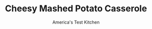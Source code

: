 ---
layout: ../../layouts/MarkdownPostLayout.astro
title: Cheesy Mashed Potato Casserole
author: America's Test Kitchen
pubDate: 2023-03-15
description: "Irresistibly cheesy potatoes that can be made ahead? Your Thanksgiving just got a whole lot easier (and tastier)."
image_url: https://res.cloudinary.com/hksqkdlah/image/upload/ar_1:1,c_fill,dpr_2.0,f_auto,fl_lossy.progressive.strip_profile,g_faces:auto,q_auto:low,w_344/SFS_CheesyMashedPotatoCasserole-0024-2_phuygh
tags: ["Side Dishes","Potatoes","Cheese","Make Ahead","Vegetarian","Casseroles","Thanksgiving"]
calories: 5269
protein: 13
carbohydrates: 30
fats: 29
fiber: 3
ingredients: ["4 pounds, Yukon Gold potato, peeled and sliced ½ inch thick","1 teaspoon, table salt, plus salt for cooking potatoes","16 tablespoons, unsalted butter, cut into 16 pieces","1 1/2 cups, half-and-half","1 teaspoon, pepper","6 ounces, Gruyere cheese, shredded (1½ cups)","6 ounces, whole-milk mozzarella cheese, shredded (1½ cups)","1/2 cup, minced fresh chives","3/4 cup, panko bread crumbs","2 ounces, Gruyere cheese, shredded (½ cup)","2 tablespoons, unsalted butter, melted"]
serves: 12
time: "1½ hours, plus 30 minutes cooling"
instructions: ["FOR THE POTATOES: Adjust oven rack to upper-middle position and heat oven to 400 degrees. Place potatoes and 2 tablespoons salt in Dutch oven, add water to cover by 1 inch, and bring to boil over high heat. Reduce heat to medium and simmer until potatoes are tender and can be easily pierced with paring knife, 18 to 20 minutes.","Drain potatoes and return them to pot. Add butter and mash with potato masher until smooth and no lumps remain. Stir in half-and-half, pepper, and salt until fully combined. Stir in Gruyere, mozzarella, and chives until incorporated. Transfer potato mixture to 13 by 9-inch baking dish and smooth top with spatula.","FOR THE TOPPING: Combine bread crumbs, Gruyere, and melted butter in bowl. Sprinkle topping evenly over potato mixture.","Bake until casserole is heated through and topping is crisp and golden brown, about 30 minutes. Let cool for 30 minutes. Serve.","TO MAKE AHEAD: At end of step 2, let potato mixture cool completely in dish, cover tightly with plastic wrap, and refrigerate for up to 3 days. When ready to bake, remove plastic, cover dish tightly with aluminum foil, and bake for 25 minutes. Remove foil and proceed with step 3."]
nutrition: ["715 mg Potassium, K","280 mg Phosphorus, P","317 mg Calcium, Ca","1 mg Iron, Fe","48 mg Magnesium, Mg","559 mg Sodium, Na","1 mg Zinc, Zn","29 g Total lipid (fat)","1 mg Niacin","8 g Fatty acids, total monounsaturated","1 g Fatty acids, total polyunsaturated","31 mg Vitamin C, total ascorbic acid","87 mg Cholesterol","18 g Fatty acids, total saturated","3 g Fiber, total dietary","30 µg Folate, food","2 g Sugars, total","10 µg Vitamin K (phylloquinone)","162 g Water","30 g Carbohydrate, by difference","30 µg Folate, DFE","13 g Protein","253 µg Vitamin A, RAE","439 kcal Energy","5269 calories"]
notes: "This recipe can easily be halved: Boil the potatoes in a large saucepan and bake them in an 8-inch square baking dish. If made ahead, the casserole will be slightly more firm and set than a freshly made one; we liked both versions. If youd like to serve 5 to 6 people, see How to Cut This Recipe in Half below."
---